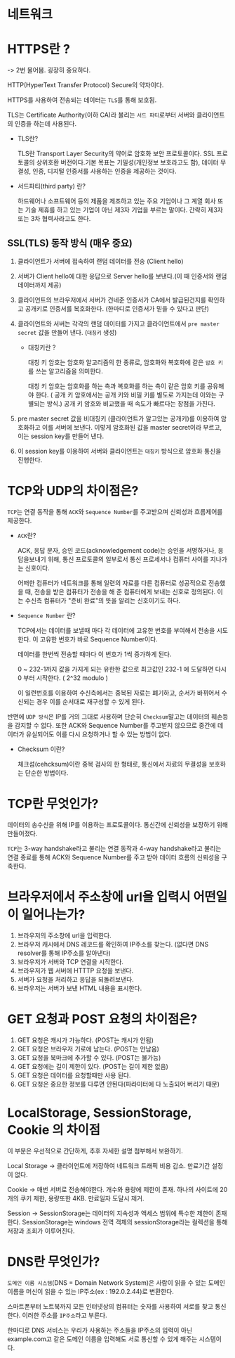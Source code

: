 # 네트워크

# HTTPS란 ?

-> 2번 물어봄. 굉장히 중요하다.

HTTP(HyperText Transfer Protocol) Secure의 약자이다.

HTTPS를 사용하여 전송되는 데이터는 `TLS`를 통해 보호됨.

TLS는 Certificate Authority(이하 CA)라 불리는 `서드 파티`로부터 서버와 클라이언트의 인증을 하는데 사용된다.

-   TLS란?

    TLS란 Transport Layer Security의 약어로 암호화 보안 프로토콜이다. SSL 프로토콜의 상위호환 버전이다.기본 목표는 기밀성(개인정보 보호라고도 함), 데이터 무결성, 인증, 디지털 인증서를 사용하는 인증을 제공하는 것이다.

-   서드파티(third party) 란?

    하드웨어나 소프트웨어 등의 제품을 제조하고 있는 주요 기업이나 그 계열 회사 또는 기술 제휴를 하고 있는 기업이 아닌 제3자 기업을 부르는 말이다. 간략히 제3자 또는 3차 협력사라고도 한다.

## SSL(TLS) 동작 방식 (매우 중요)

1. 클라이언트가 서버에 접속하여 랜덤 데이터를 전송 (Client hello)

2. 서버가 Client hello에 대한 응답으로 Server hello를 보낸다.(이 때 인증서와 랜덤데이터까지 제공)

3. 클라이언트의 브라우저에서 서버가 건네준 인증서가 CA에서 발급된건지를 확인하고 공개키로 인증서를 복호화한다. (한마디로 인증서가 믿을 수 있다고 판단)

4. 클라이언트와 서버는 각각의 랜덤 데이터를 가지고 클라이언트에서 `pre master secret` 값을 만들어 낸다. (`대칭키` 생성)

    - 대칭키란 ?

        대칭 키 암호는 암호화 알고리즘의 한 종류로, 암호화와 복호화에 같은 `암호 키`를 쓰는 알고리즘을 의미한다.

        대칭 키 암호는 암호화를 하는 측과 복호화를 하는 측이 같은 암호 키를 공유해야 한다. ( 공개 키 암호에서는 공개 키와 비밀 키를 별도로 가지는데 이와는 구별되는 방식.) 공개 키 암호와 비교했을 때 속도가 빠르다는 장점을 가진다.

5. pre master secret 값을 비대칭키 (클라이언트가 알고있는 공개키)를 이용하여 암호화하고 이를 서버에 보낸다. 이렇게 암호화된 값을 master secret이라 부르고, 이는 session key를 만들어 낸다.

6. 이 session key를 이용하여 서버와 클라이언트는 `대칭키` 방식으로 암호화 통신을 진행한다.

# TCP와 UDP의 차이점은?

`TCP`는 연결 동작을 통해 `ACK`와 `Sequence Number`를 주고받으며 신뢰성과 흐름제어를 제공한다.

-   `ACK`란?

    ACK, 응답 문자, 승인 코드(acknowledgement code)는 승인을 서명하거나, 응답을보내기 위해, 통신 프로토콜의 일부로서 통신 프로세서나 컴퓨터 사이를 지나가는 신호이다.

    어떠한 컴퓨터가 네트워크를 통해 일련의 자료를 다른 컴퓨터로 성공적으로 전송했을 때, 전송을 받은 컴퓨터가 전송을 해 준 컴퓨터에게 보내는 신호로 정의된다. 이는 수신측 컴퓨터가 "준비 완료"의 뜻을 알리는 신호이기도 하다.

-   `Sequence Number` 란?

    TCP에서는 데이터를 보낼때 마다 각 데이터에 고유한 번호를 부여해서 전송을 시도한다. 이 고유한 번호가 바로 Sequence Number이다.

    데이터를 한번씩 전송할 때마다 이 번호가 1씩 증가하게 된다.

    0 ~ 232-1까지 값을 가지게 되는 유한한 값으로 최고값인 232-1 에 도달하면 다시 0 부터 시작한다. ( 2^32 modulo )

    이 일련번호를 이용하여 수신측에서는 중복된 자료는 폐기하고, 순서가 바뀌어서 수신되는 경우 이를 순서대로 재구성할 수 있게 된다.

반면에 `UDP 방식`은 IP를 거의 그대로 사용하며 단순히 `Checksum`말고는 데이터의 훼손등을 감지할 수 없다. 또한 ACK와 Sequence Number를 주고받지 않으므로 중간에 데이터가 유실되어도 이를 다시 요청하거나 할 수 있는 방법이 없다.

-   Checksum 이란?

    체크섬(cehcksum)이란 중복 검사의 한 형태로, 통신에서 자료의 무결성을 보호하는 단순한 방법이다.

# TCP란 무엇인가?

데이터의 송수신을 위해 IP를 이용하는 프로토콜이다. 통신간에 신뢰성을 보장하기 위해 만들어졌다.

`TCP`는 3-way handshake라고 불리는 연결 동작과 4-way handshake라고 불리는 연결 종료를 통해 ACK와 Sequence Number를 주고 받아 데이터 흐름의 신뢰성을 구축한다.

# 브라우저에서 주소창에 url을 입력시 어떤일이 일어나는가?

1. 브라우저의 주소창에 url을 입력한다.
2. 브라우저 캐시에서 DNS 레코드를 확인하여 IP주소를 찾는다. (없다면 DNS resolver를 통해 IP주소를 알아낸다)
3. 브라우저가 서버와 TCP 연결을 시작한다.
4. 브라우저가 웹 서버에 HTTTP 요청을 보낸다.
5. 서버가 요청을 처리하고 응답을 되돌려보낸다.
6. 브라우저는 서버가 보낸 HTML 내용을 표시한다.

# GET 요청과 POST 요청의 차이점은?

1. GET 요청은 캐시가 가능하다. (POST는 캐시가 안됨)
2. GET 요청은 브라우저 기로에 남는다. (POST는 안남음)
3. GET 요청을 북마크에 추가할 수 있다. (POST는 불가능)
4. GET 요청에는 길이 제한이 있다. (POST는 길이 제한 없음)
5. GET 요청은 데이터를 요청할때만 사용 된다.
6. GET 요청은 중요한 정보를 다루면 안된다(파라미터에 다 노출되어 버리기 때문)

# LocalStorage, SessionStorage, Cookie 의 차이점

이 부분은 우선적으로 간단하게, 추후 자세한 설명 첨부해서 보완하기.

Local Storage -> 클라이언트에 저장하여 네트워크 트래픽 비용 감소. 만료기간 설정이 없다.

Cookie -> 매번 서버로 전송해야한다. 개수와 용량에 제한이 존재. 하나의 사이트에 20개의 쿠키 제한, 용량또한 4KB. 만료일자 도달시 제거.

Session -> SessionStorage는 데이터의 지속성과 액세스 범위에 특수한 제한이 존재한다. SessionStorage는 windows 전역 객체의 sessionStorage라는 컬렉션을 통해 저장과 조회가 이루어진다.


# DNS란 무엇인가?

`도메인 이름 시스템`(DNS = Domain Network System)은 사람이 읽을 수 있는 도메인 이름을 머신이 읽을 수 있는 IP주소(ex : 192.0.2.44)로 변환한다.

스마트폰부터 노트북까지 모든 인터넷상의 컴퓨터는 숫자를 사용하여 서로를 찾고 통신한다. 이러한 주소를 `IP주소`라고 부른다.

한마디로 DNS 서비스는 우리가 사용하는 주소들을 IP주소의 입력이 아닌 example.com고 같은 도메인 이름을 입력해도 서로 통신할 수 있게 해주는 시스템이다.

